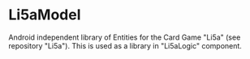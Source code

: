 # Li5aModel

Android independent library of Entities for the Card Game "Li5a" (see repository "Li5a"). 
This is used as a library in "Li5aLogic" component. 
